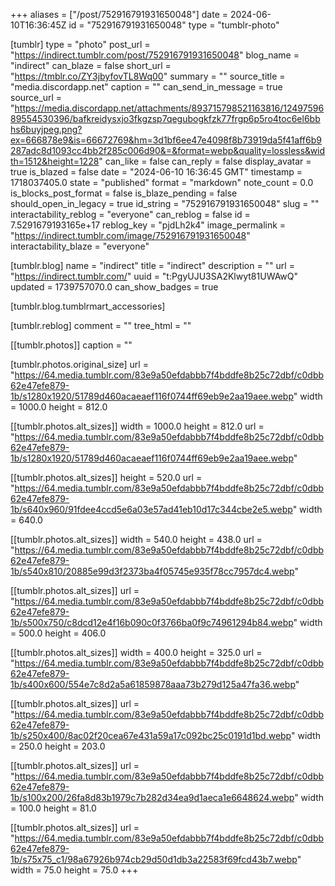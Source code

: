 +++
aliases = ["/post/752916791931650048"]
date = 2024-06-10T16:36:45Z
id = "752916791931650048"
type = "tumblr-photo"

[tumblr]
type = "photo"
post_url = "https://indirect.tumblr.com/post/752916791931650048"
blog_name = "indirect"
can_blaze = false
short_url = "https://tmblr.co/ZY3jbyfovTL8Wq00"
summary = ""
source_title = "media.discordapp.net"
caption = ""
can_send_in_message = true
source_url = "https://media.discordapp.net/attachments/893715798521163816/1249759689554530396/bafkreidysxjo3fkgzsp7qegubogkfzk77frgp6p5ro4toc6el6bbhs6buyjpeg.png?ex=666878e9&is=66672769&hm=3d1bf6ee47e4098f8b73919da5f41aff6b9287adc8d1093cc4bb2f285c006d90&=&format=webp&quality=lossless&width=1512&height=1228"
can_like = false
can_reply = false
display_avatar = true
is_blazed = false
date = "2024-06-10 16:36:45 GMT"
timestamp = 1718037405.0
state = "published"
format = "markdown"
note_count = 0.0
is_blocks_post_format = false
is_blaze_pending = false
should_open_in_legacy = true
id_string = "752916791931650048"
slug = ""
interactability_reblog = "everyone"
can_reblog = false
id = 7.5291679193165e+17
reblog_key = "pjdLh2k4"
image_permalink = "https://indirect.tumblr.com/image/752916791931650048"
interactability_blaze = "everyone"

[tumblr.blog]
name = "indirect"
title = "indirect"
description = ""
url = "https://indirect.tumblr.com/"
uuid = "t:PgyUJU3SA2Klwyt81UWAwQ"
updated = 1739757070.0
can_show_badges = true

[tumblr.blog.tumblrmart_accessories]

[tumblr.reblog]
comment = ""
tree_html = ""

[[tumblr.photos]]
caption = ""

[tumblr.photos.original_size]
url = "https://64.media.tumblr.com/83e9a50efdabbb7f4bddfe8b25c72dbf/c0dbb62e47efe879-1b/s1280x1920/51789d460acaeaef116f0744ff69eb9e2aa19aee.webp"
width = 1000.0
height = 812.0

[[tumblr.photos.alt_sizes]]
width = 1000.0
height = 812.0
url = "https://64.media.tumblr.com/83e9a50efdabbb7f4bddfe8b25c72dbf/c0dbb62e47efe879-1b/s1280x1920/51789d460acaeaef116f0744ff69eb9e2aa19aee.webp"

[[tumblr.photos.alt_sizes]]
height = 520.0
url = "https://64.media.tumblr.com/83e9a50efdabbb7f4bddfe8b25c72dbf/c0dbb62e47efe879-1b/s640x960/91fdee4ccd5e6a03e57ad41eb10d17c344cbe2e5.webp"
width = 640.0

[[tumblr.photos.alt_sizes]]
width = 540.0
height = 438.0
url = "https://64.media.tumblr.com/83e9a50efdabbb7f4bddfe8b25c72dbf/c0dbb62e47efe879-1b/s540x810/20885e99d3f2373ba4f05745e935f78cc7957dc4.webp"

[[tumblr.photos.alt_sizes]]
url = "https://64.media.tumblr.com/83e9a50efdabbb7f4bddfe8b25c72dbf/c0dbb62e47efe879-1b/s500x750/c8dcd12e4f16b090c0f3766ba0f9c74961294b84.webp"
width = 500.0
height = 406.0

[[tumblr.photos.alt_sizes]]
width = 400.0
height = 325.0
url = "https://64.media.tumblr.com/83e9a50efdabbb7f4bddfe8b25c72dbf/c0dbb62e47efe879-1b/s400x600/554e7c8d2a5a61859878aaa73b279d125a47fa36.webp"

[[tumblr.photos.alt_sizes]]
url = "https://64.media.tumblr.com/83e9a50efdabbb7f4bddfe8b25c72dbf/c0dbb62e47efe879-1b/s250x400/8ac02f20cea67e431a59a17c092bc25c0191d1bd.webp"
width = 250.0
height = 203.0

[[tumblr.photos.alt_sizes]]
url = "https://64.media.tumblr.com/83e9a50efdabbb7f4bddfe8b25c72dbf/c0dbb62e47efe879-1b/s100x200/26fa8d83b1979c7b282d34ea9d1aeca1e6648624.webp"
width = 100.0
height = 81.0

[[tumblr.photos.alt_sizes]]
url = "https://64.media.tumblr.com/83e9a50efdabbb7f4bddfe8b25c72dbf/c0dbb62e47efe879-1b/s75x75_c1/98a67926b974cb29d50d1db3a22583f69fcd43b7.webp"
width = 75.0
height = 75.0
+++
